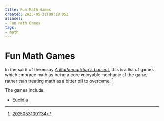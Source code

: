 ```yaml
---
title: Fun Math Games
created: 2025-05-31T09:18:05Z
aliases:
- Fun Math Games
tags:
- math
---
```


# Fun Math Games

In the spirit of the essay _[A Mathematician's Lament](a-mathematicians-lament.md)_, this is a list of games which embrace math as being a core enjoyable mechanic of the game, rather than treating math as a bitter pill to overcome. [^1]

The games include:
- [Euclidia](euclidia.md)

[^1]: [20250531091134](../entries/20250531091134.md)
